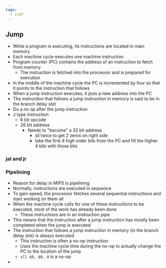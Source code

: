```yaml
---
tags:
  - cs47
---
```

## Jump
- While a program is executing, its instructions are located in main memory
- Each machine cycle executes one machine instruction
- Program counter (PC) contains the address of an instruction to fetch from memory
	- The instruction is fetched into the processor and is prepared for execution
- In the middle of the machine cycle the PC is incremented by four so that it points to the instruction that follows
- When a jump instruction executes, it puts a new address into the PC
- The instruction that follows a jump instruction in memory is said to be in the branch delay slot
- Do a no op after the jump instruction
- J type instruction
	- 6 bit opcode
	- 26 bit address
		- Needs to "become" a 32 bit address
			- sll twice to get 2 zeros on right side
			- take the first 4 high order bits from the PC and fill the higher 4 bits with those bits
### jal and jr
### Pipelining
- Reason for delay in MIPS is pipelining
- Normally, instructions are executed in sequence
- To gain speed, the processor fetches several sequential instructions and start working on them all
- When the machine cycle calls for one of these instructions to be executed, most of the work has already been done
	- These instructions are in an instruction pipe
- This means that the instruction after a jump instruction has mostly been completed when the jump is executed
- The instruction that follows a jump instruction in memory (in the branch delay slot) is always executed
	- This instruction is often a no-op instruction
	- Uses the machine cycle time during the no-op to actually change the PC to the location of the jump
	- `sll $0, $0, 0` is a no-op
- 